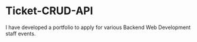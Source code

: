 # Ticket-CRUD-API
I have developed a portfolio to apply for various Backend Web Development staff events.
